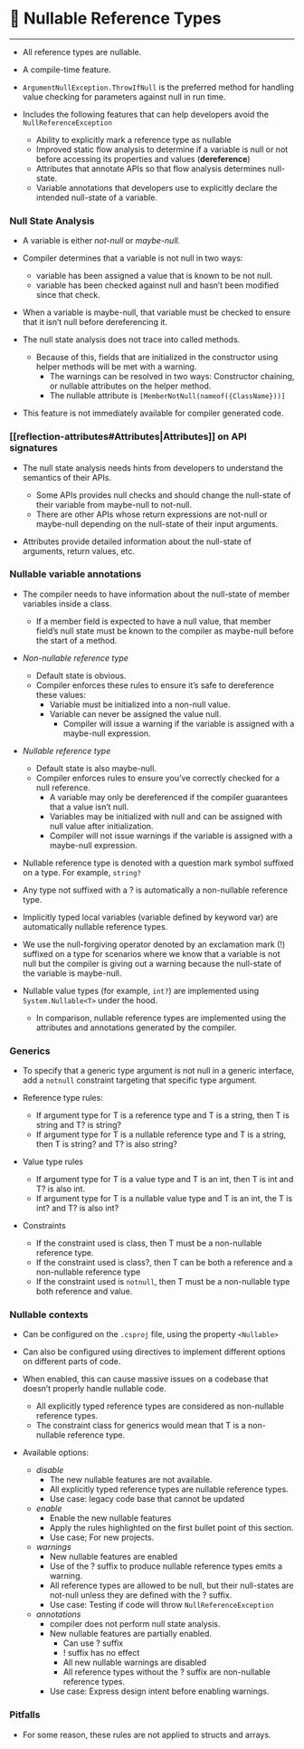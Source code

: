 # 🏓 Nullable Reference Types

---

- All reference types are nullable.
- A compile-time feature.
- `ArgumentNullException.ThrowIfNull` is the preferred method for handling value checking for parameters against null in run time.

- Includes the following features that can help developers avoid the `NullReferenceException`
    - Ability to explicitly mark a reference type as nullable
    - Improved static flow analysis to determine if a variable is null or not before accessing its properties and values (**dereference**)
    - Attributes that annotate APIs so that flow analysis determines null-state.
    - Variable annotations that developers use to explicitly declare the intended null-state of a variable.

### Null State Analysis

- A variable is either _not-null_ or _maybe-null._
- Compiler determines that a variable is not null in two ways:
    - variable has been assigned a value that is known to be not null.
    - variable has been checked against null and hasn’t been modified since that check.

- When a variable is maybe-null, that variable must be checked to ensure that it isn’t null before dereferencing it.
- The null state analysis does not trace into called methods.
    - Because of this, fields that are initialized in the constructor using helper methods will be met with a warning.
        - The warnings can be resolved in two ways: Constructor chaining, or nullable attributes on the helper method.
        - The nullable attribute is `[MemberNotNull(nameof({ClassName}))]`

- This feature is not immediately available for compiler generated code.

### [[reflection-attributes#**Attributes**|Attributes]] on API signatures

- The null state analysis needs hints from developers to understand the semantics of their APIs.
    - Some APIs provides null checks and should change the null-state of their variable from maybe-null to not-null.
    - There are other APIs whose return expressions are not-null or maybe-null depending on the null-state of their input arguments.

- Attributes provide detailed information about the null-state of arguments, return values, etc.

### Nullable variable annotations

- The compiler needs to have information about the null-state of member variables inside a class.
    - If a member field is expected to have a null value, that member field’s null state must be known to the compiler as maybe-null before the start of a method.

- _Non-nullable reference type_
    - Default state is obvious.
    - Compiler enforces these rules to ensure it’s safe to dereference these values:
        - Variable must be initialized into a non-null value.
        - Variable can never be assigned the value null.
            - Compiler will issue a warning if the variable is assigned with a maybe-null expression.

- _Nullable reference type_
    - Default state is also maybe-null.
    - Compiler enforces rules to ensure you’ve correctly checked for a null reference.
        - A variable may only be dereferenced if the compiler guarantees that a value isn’t null.
        - Variables may be initialized with null and can be assigned with null value after initialization.
        - Compiler will not issue warnings if the variable is assigned with a maybe-null expression.

- Nullable reference type is denoted with a question mark symbol suffixed on a type. For example, `string?`
- Any type not suffixed with a ? is automatically a non-nullable reference type.
- Implicitly typed local variables (variable defined by keyword var) are automatically nullable reference types.
- We use the null-forgiving operator denoted by an exclamation mark (!) suffixed on a type for scenarios where we know that a variable is not null but the compiler is giving out a warning because the null-state of the variable is maybe-null.

- Nullable value types (for example, `int?`) are implemented using `System.Nullable<T>` under the hood.
    - In comparison, nullable reference types are implemented using the attributes and annotations generated by the compiler.

### Generics

- To specify that a generic type argument is not null in a generic interface, add a `notnull` constraint targeting that specific type argument.

- Reference type rules:
    - If argument type for T is a reference type and T is a string, then T is string and T? is string?
    - If argument type for T is a nullable reference type and T is a string, then T is string? and T? is also string?

- Value type rules
    - If argument type for T is a value type and T is an int, then T is int and T? is also int.
    - If argument type for T is a nullable value type and T is an int, the T is int? and T? is also int?

- Constraints
    - If the constraint used is class, then T must be a non-nullable reference type.
    - If the constraint used is class?, then T can be both a reference and a non-nullable reference type
    - If the constraint used is `notnull`, then T must be a non-nullable type both reference and value.

### Nullable contexts

- Can be configured on the `.csproj` file, using the property `<Nullable>`
- Can also be configured using directives to implement different options on different parts of code.
- When enabled, this can cause massive issues on a codebase that doesn’t properly handle nullable code.
    - All explicitly typed reference types are considered as non-nullable reference types.
    - The constraint class for generics would mean that T is a non-nullable reference type.

- Available options:
    - _disable_
        - The new nullable features are not available.
        - All explicitly typed reference types are nullable reference types.
        - Use case: legacy code base that cannot be updated
    - _enable_
        - Enable the new nullable features
        - Apply the rules highlighted on the first bullet point of this section.
        - Use case; For new projects.
    - _warnings_
        - New nullable features are enabled
        - Use of the ? suffix to produce nullable reference types emits a warning.
        - All reference types are allowed to be null, but their null-states are not-null unless they are defined with the ? suffix.
        - Use case: Testing if code will throw `NullReferenceException`
    - _annotations_
        - compiler does not perform null state analysis.
        - New nullable features are partially enabled.
            - Can use ? suffix
            - ! suffix has no effect
            - All new nullable warnings are disabled
            - All reference types without the ? suffix are non-nullable reference types.
        - Use case: Express design intent before enabling warnings.

### Pitfalls

- For some reason, these rules are not applied to structs and arrays.